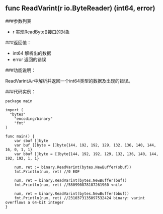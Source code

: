 ## func ReadVarint(r io.ByteReader) (int64, error)

###参数列表

- r 实现ReadByte()接口的对象

###返回值：

- int64 解析出的数据
- error 返回的错误

###功能说明：

ReadVarint从r中解析并返回一个int64类型的数据及出现的错误。

###代码实例：

    package main
    
    import (
      "bytes"
    	"encoding/binary"
    	"fmt"
    )
    
    func main() {
    	var sbuf []byte
    	var buf []byte = []byte{144, 192, 192, 129, 132, 136, 140, 144, 16, 0, 1, 1}
    	var bbuf []byte = []byte{144, 192, 192, 129, 132, 136, 140, 144, 192, 192, 1, 1}
    
    	num, ret := binary.ReadVarint(bytes.NewBuffer(sbuf))
    	fmt.Println(num, ret) //0 EOF
    
    	num, ret = binary.ReadVarint(bytes.NewBuffer(buf))
    	fmt.Println(num, ret) //580990878187261960 <nil>
    
    	num, ret = binary.ReadVarint(bytes.NewBuffer(bbuf))
    	fmt.Println(num, ret) //2310373135097532424 binary: varint overflows a 64-bit integer
    }
